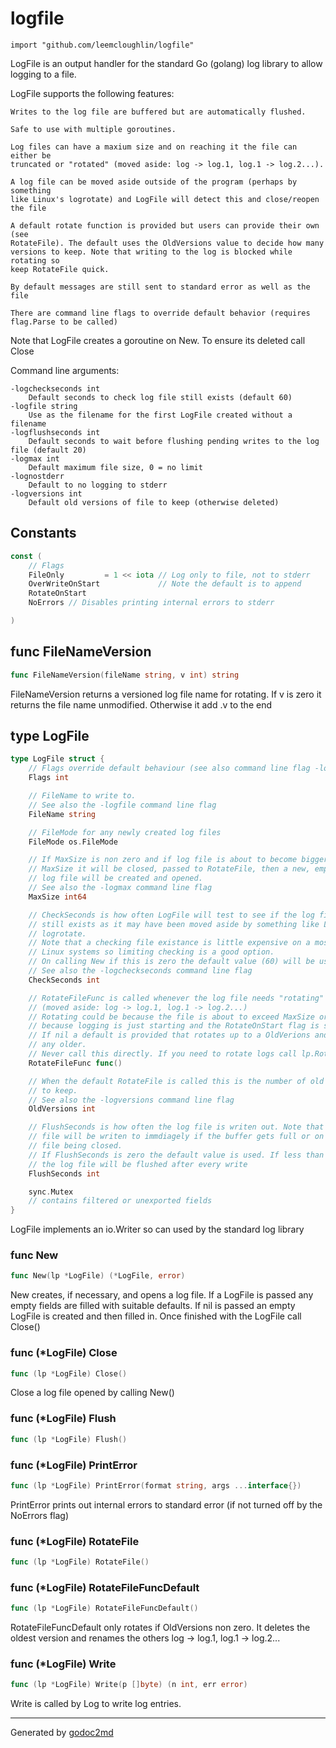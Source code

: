 
# logfile
    import "github.com/leemcloughlin/logfile"

LogFile is an output handler for the standard Go (golang) log library to allow logging
to a file.

LogFile supports the following features:


	Writes to the log file are buffered but are automatically flushed.
	
	Safe to use with multiple goroutines.
	
	Log files can have a maxium size and on reaching it the file can either be
	truncated or "rotated" (moved aside: log -> log.1, log.1 -> log.2...).
	
	A log file can be moved aside outside of the program (perhaps by something
	like Linux's logrotate) and LogFile will detect this and close/reopen the file
	
	A default rotate function is provided but users can provide their own (see
	RotateFile). The default uses the OldVersions value to decide how many
	versions to keep. Note that writing to the log is blocked while rotating so
	keep RotateFile quick.
	
	By default messages are still sent to standard error as well as the file
	
	There are command line flags to override default behavior (requires
	flag.Parse to be called)

Note that LogFile creates a goroutine on New. To ensure its deleted call Close

Command line arguments:


	-logcheckseconds int
	  	Default seconds to check log file still exists (default 60)
	-logfile string
	  	Use as the filename for the first LogFile created without a filename
	-logflushseconds int
	  	Default seconds to wait before flushing pending writes to the log file (default 20)
	-logmax int
	  	Default maximum file size, 0 = no limit
	-lognostderr
	  	Default to no logging to stderr
	-logversions int
	  	Default old versions of file to keep (otherwise deleted)




## Constants
``` go
const (
    // Flags
    FileOnly         = 1 << iota // Log only to file, not to stderr
    OverWriteOnStart             // Note the default is to append
    RotateOnStart
    NoErrors // Disables printing internal errors to stderr

)
```


## func FileNameVersion
``` go
func FileNameVersion(fileName string, v int) string
```
FileNameVersion returns a versioned log file name for rotating.
If v is zero it returns the file name unmodified.
Otherwise it add .v to the end



## type LogFile
``` go
type LogFile struct {
    // Flags override default behaviour (see also command line flag -lognostderr)
    Flags int

    // FileName to write to.
    // See also the -logfile command line flag
    FileName string

    // FileMode for any newly created log files
    FileMode os.FileMode

    // If MaxSize is non zero and if log file is about to become bigger than
    // MaxSize it will be closed, passed to RotateFile, then a new, empty
    // log file will be created and opened.
    // See also the -logmax command line flag
    MaxSize int64

    // CheckSeconds is how often LogFile will test to see if the log file
    // still exists as it may have been moved aside by something like Linux's
    // logrotate.
    // Note that a checking file existance is little expensive on a most
    // Linux systems so limiting checking is a good option.
    // On calling New if this is zero the default value (60) will be used
    // See also the -logcheckseconds command line flag
    CheckSeconds int

    // RotateFileFunc is called whenever the log file needs "rotating"
    // (moved aside: log -> log.1, log.1 -> log.2...)
    // Rotating could be because the file is about to exceed MaxSize or
    // because logging is just starting and the RotateOnStart flag is set.
    // If nil a default is provided that rotates up to a OldVerions and deletes
    // any older.
    // Never call this directly. If you need to rotate logs call lp.RotateFile()
    RotateFileFunc func()

    // When the default RotateFile is called this is the number of old versions
    // to keep.
    // See also the -logversions command line flag
    OldVersions int

    // FlushSeconds is how often the log file is writen out. Note that the log
    // file will be writen to immdiagely if the buffer gets full or on the log
    // file being closed.
    // If FlushSeconds is zero the default value is used. If less than zero
    // the log file will be flushed after every write
    FlushSeconds int

    sync.Mutex
    // contains filtered or unexported fields
}
```
LogFile implements an io.Writer so can used by the standard log library









### func New
``` go
func New(lp *LogFile) (*LogFile, error)
```
New creates, if necessary, and opens a log file.
If a LogFile is passed any empty fields are filled with suitable defaults.
If nil is passed an empty LogFile is created and then filled in.
Once finished with the LogFile call Close()




### func (\*LogFile) Close
``` go
func (lp *LogFile) Close()
```
Close a log file opened by calling New()



### func (\*LogFile) Flush
``` go
func (lp *LogFile) Flush()
```


### func (\*LogFile) PrintError
``` go
func (lp *LogFile) PrintError(format string, args ...interface{})
```
PrintError prints out internal errors to standard error (if not turned off by the NoErrors flag)



### func (\*LogFile) RotateFile
``` go
func (lp *LogFile) RotateFile()
```


### func (\*LogFile) RotateFileFuncDefault
``` go
func (lp *LogFile) RotateFileFuncDefault()
```
RotateFileFuncDefault only rotates if OldVersions non zero.
It deletes the oldest version and renames the others log -> log.1, log.1 -> log.2...



### func (\*LogFile) Write
``` go
func (lp *LogFile) Write(p []byte) (n int, err error)
```
Write is called by Log to write log entries.









- - -
Generated by [godoc2md](http://godoc.org/github.com/davecheney/godoc2md)